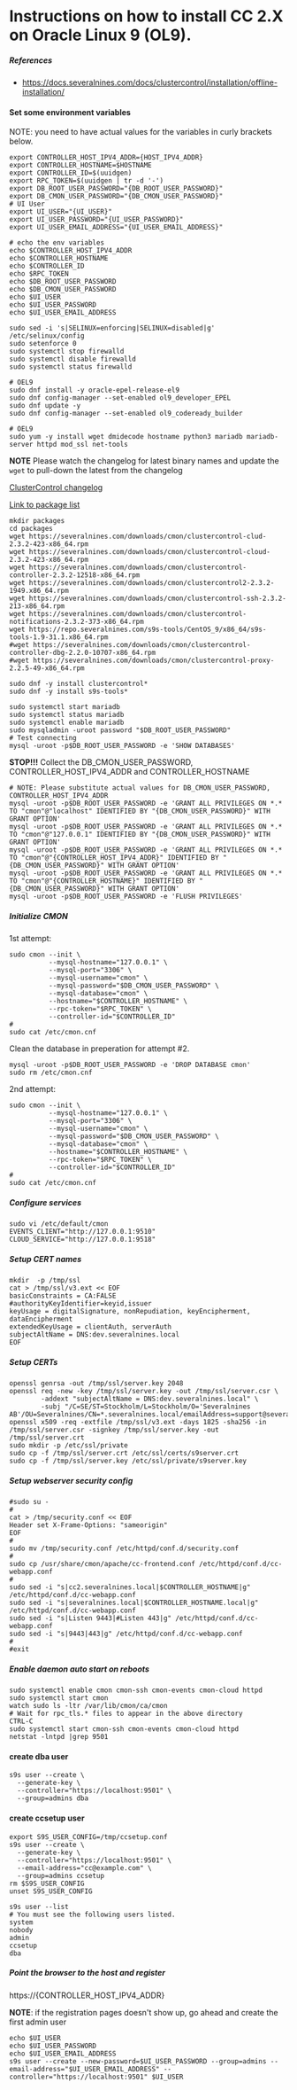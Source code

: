 # Instructions on how to install CC 2.X on Oracle Linux 9 (OL9).

##### References
* https://docs.severalnines.com/docs/clustercontrol/installation/offline-installation/

#### Set some environment variables
NOTE: you need to have actual values for the variables in curly brackets below.
```
export CONTROLLER_HOST_IPV4_ADDR={HOST_IPV4_ADDR}
export CONTROLLER_HOSTNAME=$HOSTNAME
export CONTROLLER_ID=$(uuidgen)
export RPC_TOKEN=$(uuidgen | tr -d '-')
export DB_ROOT_USER_PASSWORD="{DB_ROOT_USER_PASSWORD}"
export DB_CMON_USER_PASSWORD="{DB_CMON_USER_PASSWORD}"
# UI User
export UI_USER="{UI_USER}"
export UI_USER_PASSWORD="{UI_USER_PASSWORD}"
export UI_USER_EMAIL_ADDRESS="{UI_USER_EMAIL_ADDRESS}"

# echo the env variables
echo $CONTROLLER_HOST_IPV4_ADDR
echo $CONTROLLER_HOSTNAME
echo $CONTROLLER_ID
echo $RPC_TOKEN
echo $DB_ROOT_USER_PASSWORD
echo $DB_CMON_USER_PASSWORD
echo $UI_USER
echo $UI_USER_PASSWORD
echo $UI_USER_EMAIL_ADDRESS
```

```
sudo sed -i 's|SELINUX=enforcing|SELINUX=disabled|g' /etc/selinux/config
sudo setenforce 0
sudo systemctl stop firewalld 
sudo systemctl disable firewalld
sudo systemctl status firewalld 
```

```
# OEL9
sudo dnf install -y oracle-epel-release-el9
sudo dnf config-manager --set-enabled ol9_developer_EPEL
sudo dnf update -y
sudo dnf config-manager --set-enabled ol9_codeready_builder
```

```
# OEL9
sudo yum -y install wget dmidecode hostname python3 mariadb mariadb-server httpd mod_ssl net-tools
```

**NOTE** Please watch the changelog for latest binary names and update the `wget` to pull-down the latest from the changelog

[ClusterControl changelog](https://support.severalnines.com/hc/en-us/articles/212425943-ChangeLog)

[Link to package list](https://severalnines.com/downloads/cmon/)
```
mkdir packages
cd packages
wget https://severalnines.com/downloads/cmon/clustercontrol-clud-2.3.2-423-x86_64.rpm
wget https://severalnines.com/downloads/cmon/clustercontrol-cloud-2.3.2-423-x86_64.rpm
wget https://severalnines.com/downloads/cmon/clustercontrol-controller-2.3.2-12518-x86_64.rpm
wget https://severalnines.com/downloads/cmon/clustercontrol2-2.3.2-1949.x86_64.rpm
wget https://severalnines.com/downloads/cmon/clustercontrol-ssh-2.3.2-213-x86_64.rpm
wget https://severalnines.com/downloads/cmon/clustercontrol-notifications-2.3.2-373-x86_64.rpm
wget https://repo.severalnines.com/s9s-tools/CentOS_9/x86_64/s9s-tools-1.9-31.1.x86_64.rpm
#wget https://severalnines.com/downloads/cmon/clustercontrol-controller-dbg-2.2.0-10707-x86_64.rpm
#wget https://severalnines.com/downloads/cmon/clustercontrol-proxy-2.2.5-49-x86_64.rpm
```

```
sudo dnf -y install clustercontrol*
sudo dnf -y install s9s-tools*
```

```
sudo systemctl start mariadb
sudo systemctl status mariadb
sudo systemctl enable mariadb
sudo mysqladmin -uroot password "$DB_ROOT_USER_PASSWORD"
# Test connecting
mysql -uroot -p$DB_ROOT_USER_PASSWORD -e 'SHOW DATABASES'
```

**STOP!!!** Collect the DB_CMON_USER_PASSWORD, CONTROLLER_HOST_IPV4_ADDR and CONTROLLER_HOSTNAME
```
# NOTE: Please substitute actual values for DB_CMON_USER_PASSWORD, CONTROLLER_HOST_IPV4_ADDR
mysql -uroot -p$DB_ROOT_USER_PASSWORD -e 'GRANT ALL PRIVILEGES ON *.* TO "cmon"@"localhost" IDENTIFIED BY "{DB_CMON_USER_PASSWORD}" WITH GRANT OPTION'
mysql -uroot -p$DB_ROOT_USER_PASSWORD -e 'GRANT ALL PRIVILEGES ON *.* TO "cmon"@"127.0.0.1" IDENTIFIED BY "{DB_CMON_USER_PASSWORD}" WITH GRANT OPTION'
mysql -uroot -p$DB_ROOT_USER_PASSWORD -e 'GRANT ALL PRIVILEGES ON *.* TO "cmon"@"{CONTROLLER_HOST_IPV4_ADDR}" IDENTIFIED BY "{DB_CMON_USER_PASSWORD}" WITH GRANT OPTION'
mysql -uroot -p$DB_ROOT_USER_PASSWORD -e 'GRANT ALL PRIVILEGES ON *.* TO "cmon"@"{CONTROLLER_HOSTNAME}" IDENTIFIED BY "{DB_CMON_USER_PASSWORD}" WITH GRANT OPTION'
mysql -uroot -p$DB_ROOT_USER_PASSWORD -e 'FLUSH PRIVILEGES'
```

##### Initialize CMON

1st attempt:
```
sudo cmon --init \
          --mysql-hostname="127.0.0.1" \
          --mysql-port="3306" \
          --mysql-username="cmon" \
          --mysql-password="$DB_CMON_USER_PASSWORD" \
          --mysql-database="cmon" \
          --hostname="$CONTROLLER_HOSTNAME" \
          --rpc-token="$RPC_TOKEN" \
          --controller-id="$CONTROLLER_ID"
#
sudo cat /etc/cmon.cnf
```

Clean the database in preperation for attempt #2.
```
mysql -uroot -p$DB_ROOT_USER_PASSWORD -e 'DROP DATABASE cmon'
sudo rm /etc/cmon.cnf
```

2nd attempt:
```
sudo cmon --init \
          --mysql-hostname="127.0.0.1" \
          --mysql-port="3306" \
          --mysql-username="cmon" \
          --mysql-password="$DB_CMON_USER_PASSWORD" \
          --mysql-database="cmon" \
          --hostname="$CONTROLLER_HOSTNAME" \
          --rpc-token="$RPC_TOKEN" \
          --controller-id="$CONTROLLER_ID"
#
sudo cat /etc/cmon.cnf
```

##### Configure services
```
sudo vi /etc/default/cmon
EVENTS_CLIENT="http://127.0.0.1:9510"
CLOUD_SERVICE="http://127.0.0.1:9518"
```

##### Setup CERT names
```
mkdir  -p /tmp/ssl
cat > /tmp/ssl/v3.ext << EOF
basicConstraints = CA:FALSE
#authorityKeyIdentifier=keyid,issuer
keyUsage = digitalSignature, nonRepudiation, keyEncipherment, dataEncipherment
extendedKeyUsage = clientAuth, serverAuth
subjectAltName = DNS:dev.severalnines.local
EOF
```

##### Setup CERTs
```
openssl genrsa -out /tmp/ssl/server.key 2048
openssl req -new -key /tmp/ssl/server.key -out /tmp/ssl/server.csr \
        -addext "subjectAltName = DNS:dev.severalnines.local" \
        -subj "/C=SE/ST=Stockholm/L=Stockholm/O='Severalnines AB'/OU=Severalnines/CN=*.severalnines.local/emailAddress=support@severalnines.com"
openssl x509 -req -extfile /tmp/ssl/v3.ext -days 1825 -sha256 -in /tmp/ssl/server.csr -signkey /tmp/ssl/server.key -out /tmp/ssl/server.crt
sudo mkdir -p /etc/ssl/private
sudo cp -f /tmp/ssl/server.crt /etc/ssl/certs/s9server.crt
sudo cp -f /tmp/ssl/server.key /etc/ssl/private/s9server.key
```

##### Setup webserver security config
```
#sudo su -
#
cat > /tmp/security.conf << EOF
Header set X-Frame-Options: "sameorigin"
EOF
#
sudo mv /tmp/security.conf /etc/httpd/conf.d/security.conf
#
sudo cp /usr/share/cmon/apache/cc-frontend.conf /etc/httpd/conf.d/cc-webapp.conf
#
sudo sed -i "s|cc2.severalnines.local|$CONTROLLER_HOSTNAME|g" /etc/httpd/conf.d/cc-webapp.conf
sudo sed -i "s|severalnines.local|$CONTROLLER_HOSTNAME.local|g" /etc/httpd/conf.d/cc-webapp.conf
sudo sed -i "s|Listen 9443|#Listen 443|g" /etc/httpd/conf.d/cc-webapp.conf
sudo sed -i "s|9443|443|g" /etc/httpd/conf.d/cc-webapp.conf
#
#exit
```

##### Enable daemon auto start on reboots
```
sudo systemctl enable cmon cmon-ssh cmon-events cmon-cloud httpd
sudo systemctl start cmon
watch sudo ls -ltr /var/lib/cmon/ca/cmon
# Wait for rpc_tls.* files to appear in the above directory
CTRL-C
sudo systemctl start cmon-ssh cmon-events cmon-cloud httpd
netstat -lntpd |grep 9501
```

#### create dba user
```
s9s user --create \
  --generate-key \
  --controller="https://localhost:9501" \
  --group=admins dba
```

#### create ccsetup user
```
export S9S_USER_CONFIG=/tmp/ccsetup.conf
s9s user --create \
  --generate-key \
  --controller="https://localhost:9501" \
  --email-address="cc@example.com" \
  --group=admins ccsetup
rm $S9S_USER_CONFIG
unset S9S_USER_CONFIG
```

```
s9s user --list
# You must see the following users listed.
system
nobody
admin
ccsetup
dba
```

##### Point the browser to the host and register
https://{CONTROLLER_HOST_IPV4_ADDR}

**NOTE**: if the registration pages doesn't show up, go ahead and create the first admin user
```
echo $UI_USER
echo $UI_USER_PASSWORD
echo $UI_USER_EMAIL_ADDRESS
s9s user --create --new-password=$UI_USER_PASSWORD --group=admins --email-address="$UI_USER_EMAIL_ADDRESS" --controller="https://localhost:9501" $UI_USER
```